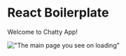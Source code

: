 React Boilerplate
=====================


Welcome to Chatty App!



!["The main page you see on loading"](main.gif)
